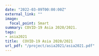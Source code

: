 ```yaml
---
date: "2022-03-09T00:00:00Z"
external_link: ""
image:
  focal_point: Smart
summary: COVID-19 Asia 2020/2021. 
tags:
- asia2021
title:  COVID-19 Asia 2020/2021
url_pdf: "/project/asia2021/asia2021.pdf"
---
```

